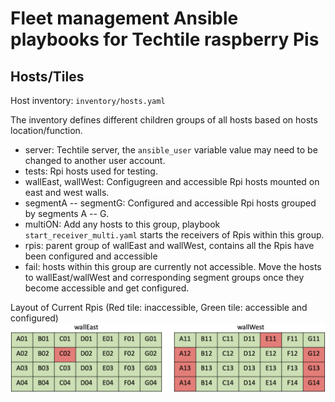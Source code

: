 # Fleet management Ansible playbooks for Techtile raspberry Pis

## Hosts/Tiles
Host inventory: `inventory/hosts.yaml`

The inventory defines different children groups of all hosts based on hosts location/function.
* server: Techtile server, the `ansible_user` variable value may need to be changed to another user account.
* tests: Rpi hosts used for testing.
* wallEast, wallWest: Configugreen and accessible Rpi hosts mounted on east and west walls.
* segmentA -- segmentG: Configured and accessible Rpi hosts grouped by segments A -- G.
* multiON: Add any hosts to this group, playbook `start_receiver_multi.yaml` starts the receivers of Rpis within this group.
* rpis: parent group of wallEast and wallWest, contains all the Rpis have been configured and accessible
* fail: hosts within this group are currently not accessible. Move the hosts to wallEast/wallWest and corresponding segment groups once they become accessible and get configured. 

Layout of Current Rpis (Red tile: inaccessible, Green tile: accessible and configured)
![layour](./Layout.png)